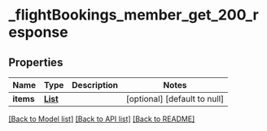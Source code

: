 # _flightBookings_member_get_200_response
## Properties

| Name | Type | Description | Notes |
|------------ | ------------- | ------------- | -------------|
| **items** | [**List**](MemberFlightBooking.md) |  | [optional] [default to null] |

[[Back to Model list]](../README.md#documentation-for-models) [[Back to API list]](../README.md#documentation-for-api-endpoints) [[Back to README]](../README.md)


